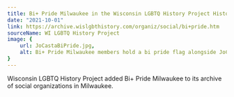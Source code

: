```yaml
---
title: Bi+ Pride Milwaukee in the Wisconsin LGBTQ History Project Historical Archive
date: "2021-10-01"
link: https://archive.wislgbthistory.com/organiz/social/bi+pride.htm
sourceName: WI LGBTQ History Project
image: {
    url: JoCastaBiPride.jpg,
    alt: Bi+ Pride Milwaukee members hold a bi pride flag alongside JoCasta Zamarripa
}
---
```


Wisconsin LGBTQ History Project added Bi+ Pride Milwaukee to its archive of social organizations in Milwaukee.